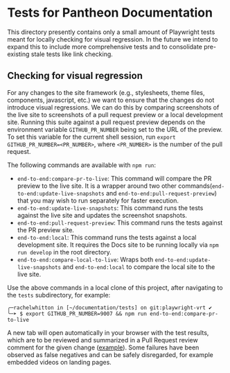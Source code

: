 # Tests for Pantheon Documentation

This directory presently contains only a small amount of Playwright tests meant for locally checking for visual regression.
In the future we intend to expand this to include more comprehensive tests and to consolidate pre-existing stale tests like link checking.

## Checking for visual regression

For any changes to the site framework (e.g., stylesheets, theme files, components, javascript, etc.) we want to ensure that the changes do not introduce visual regressions.
We can do this by comparing screenshots of the live site to screenshots of a pull request preview or a local development site.
Running this suite against a pull request preview depends on the environment variable `GITHUB_PR_NUMBER` being set to the URL of the preview.
To set this variable for the current shell session, run `export GITHUB_PR_NUMBER=<PR_NUMBER>`, where `<PR_NUMBER>` is the number of the pull request.

The following commands are available with `npm run`:

* `end-to-end:compare-pr-to-live`: This command will compare the PR preview to the live site. It is a wrapper around two other commands(`end-to-end:update-live-snapshots` and `end-to-end:pull-request-preview`) that you may wish to run separately for faster execution.
* `end-to-end:update-live-snapshots`: This command runs the tests against the live site and updates the screenshot snapshots.
* `end-to-end:pull-request-preview`: This command runs the tests against the PR preview site.
* `end-to-end:local`: This command runs the tests against a local development site. It requires the Docs site to be running locally via `npm run develop` in the root directory.
* `end-to-end:compare-local-to-live`: Wraps both `end-to-end:update-live-snapshots` and `end-to-end:local` to compare the local site to the live site.

Use the above commands in a local clone of this project, after navigating to the `tests` subdirectory, for example:

```
╭─rachelwhitton in [~/documentation/tests] on git:playwright-vrt ✔︎
╰─➤ $ export GITHUB_PR_NUMBER=9007 && npm run end-to-end:compare-pr-to-live
```

A new tab will open automatically in your browser with the test results, which are to be reviewed and summarized in a Pull Request review comment for the given change ([example](https://github.com/pantheon-systems/documentation/pull/9036#pullrequestreview-2108883082)). Some failures have been observed as false negatives and can be safely disregarded, for example embedded videos on landing pages.
